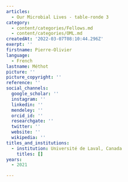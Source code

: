 ```yaml
---
articles:
  - Our Microbial Lives - table-ronde 3
category:
  - content/categories/Fellows.md
  - content/categories/OML.md
createdAt: '2022-03-07T08:10:44.296Z'
exerpt: ''
firstname: Pierre-Olivier
language:
  - French
lastname: Méthot
picture: ''
picture_copyright: ''
reference: ''
social_channels:
  google_scholar: ''
  instagram: ''
  linkedin: ''
  mendeley: ''
  orcid_id: ''
  researchgate: ''
  twitter: ''
  website: ''
  wikipedia: ''
titles_and_institutions:
  - institution: Université de Laval, Canada
    titles: []
years:
  - 2021

---
```

